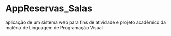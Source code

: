# AppReservas_Salas
aplicação de um sistema web para fins de atividade e projeto acadêmico da matéria de Linguagem de Programação Visual
